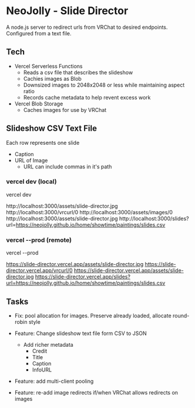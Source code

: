# NeoJolly - Slide Director

A node.js server to redirect urls from VRChat to desired endpoints. Configured from a text file.

## Tech

- Vercel Serverless Functions
  - Reads a csv file that describes the slideshow
  - Cachies images as Blob
  - Downsized images to 2048x2048 or less while maintaining aspect ratio
  - Records cache metadata to help revent excess work
- Vercel Blob Storage
  - Caches images for use by VRChat

## Slideshow CSV Text File

Each row represents one slide

- Caption
- URL of Image
  - URL can include commas in it's path

### vercel dev (local)

vercel dev

http://localhost:3000/assets/slide-director.jpg
http://localhost:3000/vrcurl/0
http://localhost:3000/assets/images/0
http://localhost:3000/assets/slide-director.jpg
http://localhost:3000/slides?url=https://neojolly.github.io/home/showtime/paintings/slides.csv

### vercel --prod (remote)

vercel --prod

https://slide-director.vercel.app/assets/slide-director.jpg
https://slide-director.vercel.app/vrcurl/0
https://slide-director.vercel.app/assets/slide-director.jpg
https://slide-director.vercel.app/slides?url=https://neojolly.github.io/home/showtime/paintings/slides.csv

## Tasks

- Fix: pool allocation for images. Preserve already loaded, allocate round-robin style

- Feature: Change slideshow text file form CSV to JSON
  - Add richer metadata
    - Credit
    - Title
    - Caption
    - InfoURL
- Feature: add multi-client pooling
- Feature: re-add image redirects if/when VRChat allows redirects on images
